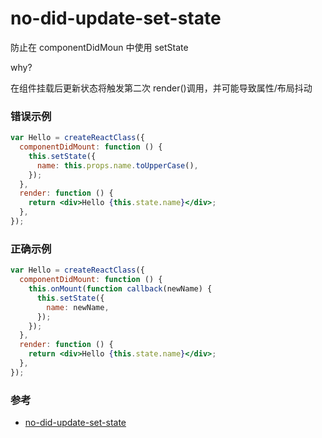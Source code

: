 # no-did-update-set-state

防止在 componentDidMoun 中使用 setState

why?

在组件挂载后更新状态将触发第二次 render()调用，并可能导致属性/布局抖动

### 错误示例

```jsx
var Hello = createReactClass({
  componentDidMount: function () {
    this.setState({
      name: this.props.name.toUpperCase(),
    });
  },
  render: function () {
    return <div>Hello {this.state.name}</div>;
  },
});
```

### 正确示例

```jsx
var Hello = createReactClass({
  componentDidMount: function () {
    this.onMount(function callback(newName) {
      this.setState({
        name: newName,
      });
    });
  },
  render: function () {
    return <div>Hello {this.state.name}</div>;
  },
});
```

### 参考

- [no-did-update-set-state](https://github.com/jsx-eslint/eslint-plugin-react/blob/c42b624d0fb9ad647583a775ab9751091eec066f/docs/rules/no-did-update-set-state)

